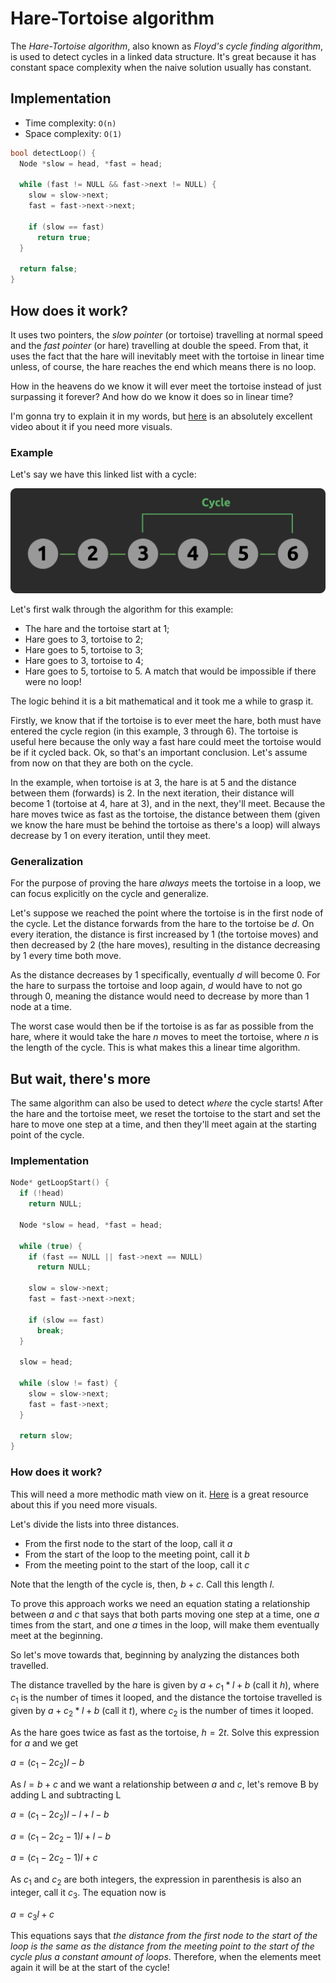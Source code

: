 # Hare-Tortoise algorithm

The _Hare-Tortoise algorithm_, also known as _Floyd's cycle finding algorithm_, is used to detect cycles in a linked data structure. It's great because it has constant space complexity when the naive solution usually has constant.

## Implementation

- Time complexity: `O(n)`
- Space complexity: `O(1)`

```cpp
bool detectLoop() {
  Node *slow = head, *fast = head;

  while (fast != NULL && fast->next != NULL) {
    slow = slow->next;
    fast = fast->next->next;

    if (slow == fast)
      return true;
  }

  return false;
}
```

## How does it work?

It uses two pointers, the _slow pointer_ (or tortoise) travelling at normal speed and the _fast pointer_ (or hare)
travelling at double the speed. From that, it uses the fact that the hare will inevitably meet with the tortoise
in linear time unless, of course, the hare reaches the end which means there is no loop.

How in the heavens do we know it will ever meet the tortoise instead of just surpassing it forever? And how
do we know it does so in linear time?

I'm gonna try to explain it in my words, but [here](https://www.youtube.com/watch?v=gBTe7lFR3vc) is an absolutely excellent video about it if you need more visuals.

### Example

Let's say we have this linked list with a cycle:

![Linked list containing 1 through 6, with a cycle where 6 points back to 3](../images/linked_list_cycle.png)

Let's first walk through the algorithm for this example:

- The hare and the tortoise start at 1;
- Hare goes to 3, tortoise to 2;
- Hare goes to 5, tortoise to 3;
- Hare goes to 3, tortoise to 4;
- Hare goes to 5, tortoise to 5. A match that would be impossible if there were no loop!

The logic behind it is a bit mathematical and it took me a while to grasp it.

Firstly, we know that if the tortoise is to ever meet the hare, both must have entered the cycle region (in this example, 3 through 6). The tortoise is useful here because the only way a fast hare could meet the tortoise would be if it cycled back. Ok, so that's an important conclusion. Let's assume from now on that they are both on the cycle.

In the example, when tortoise is at 3, the hare is at 5 and the distance between them (forwards) is 2. In the next iteration, their distance will become 1 (tortoise at 4, hare at 3), and in the next, they'll meet. Because the hare moves twice as fast as the tortoise, the distance between them (given we know the hare must be behind the tortoise as there's a loop) will always decrease by 1 on every iteration, until they meet.

### Generalization

For the purpose of proving the hare _always_ meets the tortoise in a loop, we can focus explicitly on the cycle and generalize.

Let's suppose we reached the point where the tortoise is in the first node of the cycle. Let the distance forwards from the hare to the tortoise be $d$. On every iteration, the distance is first increased by 1 (the tortoise moves) and then decreased by 2 (the hare moves), resulting in the distance decreasing by 1 every time both move.

As the distance decreases by 1 specifically, eventually $d$ will become 0. For the hare to surpass the tortoise and loop again, $d$ would have to not go through 0, meaning the distance would need to decrease by more than 1 node at a time.

The worst case would then be if the tortoise is as far as possible from the hare, where it would take the hare $n$ moves to meet the tortoise, where $n$ is the length of the cycle. This is what makes this a linear time algorithm.

## But wait, there's more

The same algorithm can also be used to detect _where_ the cycle starts! After the hare and the tortoise meet, we reset the tortoise to the start and set the hare to move one step at a time, and then they'll meet again at the starting point of the cycle.

### Implementation

```cpp
Node* getLoopStart() {
  if (!head)
    return NULL;

  Node *slow = head, *fast = head;

  while (true) {
    if (fast == NULL || fast->next == NULL)
      return NULL;

    slow = slow->next;
    fast = fast->next->next;

    if (slow == fast)
      break;
  }

  slow = head;

  while (slow != fast) {
    slow = slow->next;
    fast = fast->next;
  }

  return slow;
}
```

### How does it work?

This will need a more methodic math view on it. [Here](https://www.youtube.com/watch?v=PvrxZaH_eZ4) is a great resource about this if you need more visuals.

Let's divide the lists into three distances.

- From the first node to the start of the loop, call it $a$
- From the start of the loop to the meeting point, call it $b$
- From the meeting point to the start of the loop, call it $c$

Note that the length of the cycle is, then, $b + c$. Call this length $l$.

To prove this approach works we need an equation stating a relationship between $a$ and $c$ that says that both parts moving one step at a time, one $a$ times from the start, and one $a$ times in the loop, will make them eventually meet at the beginning.

So let's move towards that, beginning by analyzing the distances both travelled.

The distance travelled by the hare is given by $a + c_1 * l + b$ (call it $h$), where $c_1$ is the number of times it looped, and the distance the tortoise travelled is given by $a + c_2 * l + b$ (call it $t$), where $c_2$ is the number of times it looped.

As the hare goes twice as fast as the tortoise, $h = 2t$.
Solve this expression for $a$ and we get

$a = (c_1 - 2c_2)l - b$

As $l = b + c$ and we want a relationship between $a$ and $c$, let's remove B by adding L and subtracting L

$a = (c_1 - 2c_2)l - l + l - b$

$a = (c_1 - 2c_2 - 1)l + l - b$

$a = (c_1 - 2c_2 - 1)l + c$

As $c_1$ and $c_2$ are both integers, the expression in parenthesis is also an integer, call it $c_3$. The equation now is

$a = c_3l + c$

This equations says that _the distance from the first node to the start of the loop is the same as the distance from the meeting point to the start of the cycle plus a constant amount of loops_. Therefore, when the elements meet again it will be at the start of the cycle!
